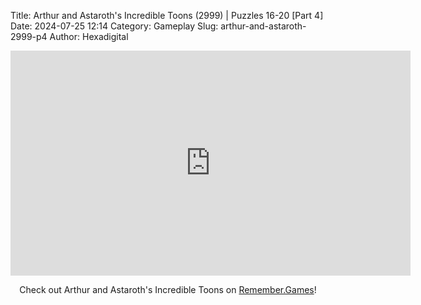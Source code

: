 Title: Arthur and Astaroth's Incredible Toons (2999) | Puzzles 16-20 [Part 4]
Date: 2024-07-25 12:14
Category: Gameplay
Slug: arthur-and-astaroth-2999-p4
Author: Hexadigital

<center><iframe src="https://www.youtube.com/embed/icCiPcavQqY?feature=oembed" allow="accelerometer; autoplay; encrypted-media; gyroscope; picture-in-picture" width="640" height="360" frameborder="0"></iframe>

Check out Arthur and Astaroth's Incredible Toons on [Remember.Games]()!</center>